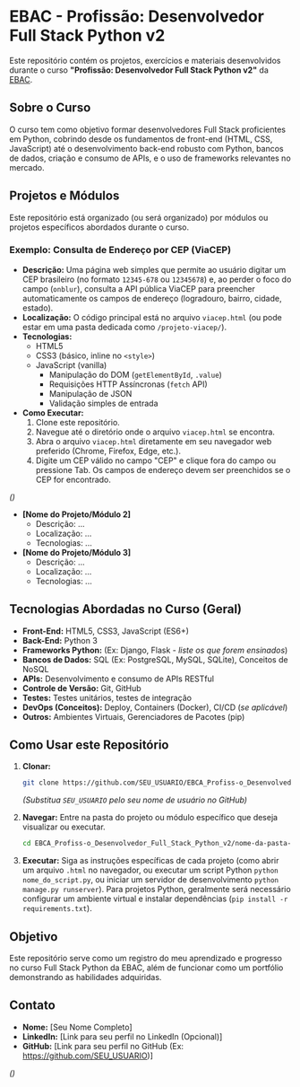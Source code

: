 # EBAC - Profissão: Desenvolvedor Full Stack Python v2

Este repositório contém os projetos, exercícios e materiais desenvolvidos durante o curso **"Profissão: Desenvolvedor Full Stack Python v2"** da [EBAC](https://ebaconline.com.br/).

## Sobre o Curso

O curso tem como objetivo formar desenvolvedores Full Stack proficientes em Python, cobrindo desde os fundamentos de front-end (HTML, CSS, JavaScript) até o desenvolvimento back-end robusto com Python, bancos de dados, criação e consumo de APIs, e o uso de frameworks relevantes no mercado.

## Projetos e Módulos

Este repositório está organizado (ou será organizado) por módulos ou projetos específicos abordados durante o curso.

### Exemplo: Consulta de Endereço por CEP (ViaCEP)

*   **Descrição:** Uma página web simples que permite ao usuário digitar um CEP brasileiro (no formato `12345-678` ou `12345678`) e, ao perder o foco do campo (`onblur`), consulta a API pública ViaCEP para preencher automaticamente os campos de endereço (logradouro, bairro, cidade, estado).
*   **Localização:** O código principal está no arquivo `viacep.html` (ou pode estar em uma pasta dedicada como `/projeto-viacep/`).
*   **Tecnologias:**
    *   HTML5
    *   CSS3 (básico, inline no `<style>`)
    *   JavaScript (vanilla)
        *   Manipulação do DOM (`getElementById`, `.value`)
        *   Requisições HTTP Assíncronas (`fetch` API)
        *   Manipulação de JSON
        *   Validação simples de entrada
*   **Como Executar:**
    1.  Clone este repositório.
    2.  Navegue até o diretório onde o arquivo `viacep.html` se encontra.
    3.  Abra o arquivo `viacep.html` diretamente em seu navegador web preferido (Chrome, Firefox, Edge, etc.).
    4.  Digite um CEP válido no campo "CEP" e clique fora do campo ou pressione Tab. Os campos de endereço devem ser preenchidos se o CEP for encontrado.

*(<!-- Adicione aqui outros projetos e módulos conforme você os desenvolve -->)*
*   **[Nome do Projeto/Módulo 2]**
    *   Descrição: ...
    *   Localização: ...
    *   Tecnologias: ...
*   **[Nome do Projeto/Módulo 3]**
    *   Descrição: ...
    *   Localização: ...
    *   Tecnologias: ...

## Tecnologias Abordadas no Curso (Geral)

*   **Front-End:** HTML5, CSS3, JavaScript (ES6+)
*   **Back-End:** Python 3
*   **Frameworks Python:** (Ex: Django, Flask - *liste os que forem ensinados*)
*   **Bancos de Dados:** SQL (Ex: PostgreSQL, MySQL, SQLite), Conceitos de NoSQL
*   **APIs:** Desenvolvimento e consumo de APIs RESTful
*   **Controle de Versão:** Git, GitHub
*   **Testes:** Testes unitários, testes de integração
*   **DevOps (Conceitos):** Deploy, Containers (Docker), CI/CD (*se aplicável*)
*   **Outros:** Ambientes Virtuais, Gerenciadores de Pacotes (pip)

## Como Usar este Repositório

1.  **Clonar:**
    ```bash
    git clone https://github.com/SEU_USUARIO/EBCA_Profiss-o_Desenvolvedor_Full_Stack_Python_v2.git
    ```
    *(Substitua `SEU_USUARIO` pelo seu nome de usuário no GitHub)*

2.  **Navegar:** Entre na pasta do projeto ou módulo específico que deseja visualizar ou executar.
    ```bash
    cd EBCA_Profiss-o_Desenvolvedor_Full_Stack_Python_v2/nome-da-pasta-do-projeto
    ```

3.  **Executar:** Siga as instruções específicas de cada projeto (como abrir um arquivo `.html` no navegador, ou executar um script Python `python nome_do_script.py`, ou iniciar um servidor de desenvolvimento `python manage.py runserver`). Para projetos Python, geralmente será necessário configurar um ambiente virtual e instalar dependências (`pip install -r requirements.txt`).

## Objetivo

Este repositório serve como um registro do meu aprendizado e progresso no curso Full Stack Python da EBAC, além de funcionar como um portfólio demonstrando as habilidades adquiridas.

## Contato

*   **Nome:** [Seu Nome Completo]
*   **LinkedIn:** [Link para seu perfil no LinkedIn (Opcional)]
*   **GitHub:** [Link para seu perfil no GitHub (Ex: https://github.com/SEU_USUARIO)]

*(<!-- Sinta-se à vontade para adicionar ou remover seções conforme necessário -->)*